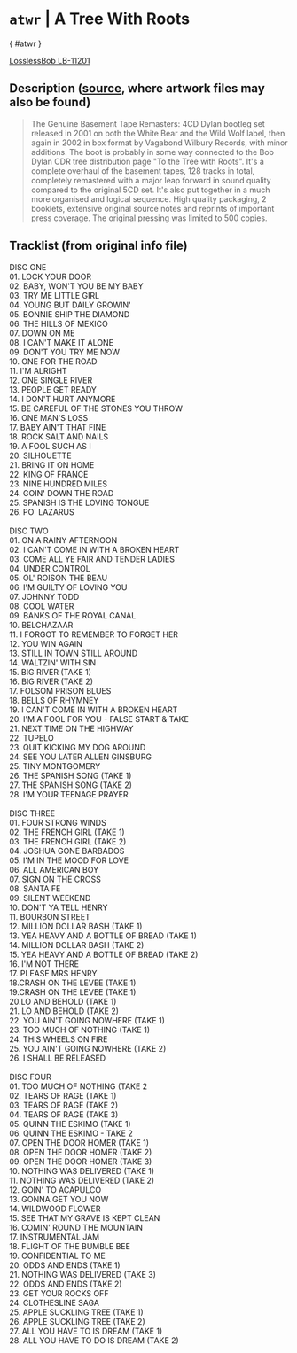 # `atwr` | A Tree With Roots
[](){ #atwr }

[LosslessBob LB-11201](http://www.losslessbob.wonderingwhattochoose.com/detail/LB-11201.html)

## Description ([source](https://theband.hiof.no/albums/boot_tree_with_roots.html), where artwork files may also be found)

> The Genuine Basement Tape Remasters: 4CD Dylan bootleg set released in 2001 on both the White Bear and the Wild Wolf label, then again in 2002 in box format by Vagabond Wilbury Records, with minor additions. The boot is probably in some way connected to the Bob Dylan CDR tree distribution page "To the Tree with Roots". It's a complete overhaul of the basement tapes, 128 tracks in total, completely remastered with a major leap forward in sound quality compared to the original 5CD set. It's also put together in a much more organised and logical sequence. High quality packaging, 2 booklets, extensive original source notes and reprints of important press coverage. The original pressing was limited to 500 copies.

## Tracklist (from original info file)
DISC ONE <br>01. LOCK YOUR DOOR<br>02. BABY, WON'T YOU BE MY BABY<br>03. TRY ME LITTLE GIRL<br>04. YOUNG BUT DAILY GROWIN'<br>05. BONNIE SHIP THE DIAMOND <br>06. THE HILLS OF MEXICO<br>07. DOWN ON ME<br>08. I CAN'T MAKE IT ALONE<br>09. DON'T YOU TRY ME NOW<br>10. ONE FOR THE ROAD  <br>11. I'M ALRIGHT<br>12. ONE SINGLE RIVER<br>13. PEOPLE GET READY <br>14. I DON'T HURT ANYMORE<br>15. BE CAREFUL OF THE STONES YOU THROW<br>16. ONE MAN'S LOSS<br>17. BABY AIN'T THAT FINE<br>18. ROCK SALT AND NAILS <br>19. A FOOL SUCH AS I<br>20. SILHOUETTE<br>21. BRING IT ON HOME <br>22. KING OF FRANCE<br>23. NINE HUNDRED MILES<br>24. GOIN' DOWN THE ROAD<br>25. SPANISH IS THE LOVING TONGUE <br>26. PO' LAZARUS  <br><br>DISC TWO <br>01. ON A RAINY AFTERNOON<br>02. I CAN'T COME IN WITH A BROKEN HEART<br>03. COME ALL YE FAIR AND TENDER LADIES<br>04. UNDER CONTROL<br>05. OL' ROISON THE BEAU<br>06. I'M GUILTY OF LOVING YOU<br>07. JOHNNY TODD<br>08. COOL WATER<br>09. BANKS OF THE ROYAL CANAL<br>10. BELCHAZAAR <br>11. I FORGOT TO REMEMBER TO FORGET HER  <br>12. YOU WIN AGAIN  <br>13. STILL IN TOWN STILL AROUND  <br>14. WALTZIN' WITH SIN  <br>15. BIG RIVER (TAKE 1)<br>16. BIG RIVER (TAKE 2)<br>17. FOLSOM PRISON BLUES<br>18. BELLS OF RHYMNEY<br>19. I CAN'T COME IN WITH A BROKEN HEART<br>20. I'M A FOOL FOR YOU - FALSE START & TAKE <br>21. NEXT TIME ON THE HIGHWAY  <br>22. TUPELO  <br>23. QUIT KICKING MY DOG AROUND <br>24. SEE YOU LATER ALLEN GINSBURG  <br>25. TINY MONTGOMERY<br>26. THE SPANISH SONG (TAKE 1) <br>27. THE SPANISH SONG (TAKE 2) <br>28. I'M YOUR TEENAGE PRAYER <br><br>DISC THREE <br>01. FOUR STRONG WINDS  <br>02. THE FRENCH GIRL (TAKE 1)<br>03. THE FRENCH GIRL (TAKE 2)<br>04. JOSHUA GONE BARBADOS  <br>05. I'M IN THE MOOD FOR LOVE  <br>06. ALL AMERICAN BOY<br>07. SIGN ON THE CROSS<br>08. SANTA FE<br>09. SILENT WEEKEND <br>10. DON'T YA TELL HENRY<br>11. BOURBON STREET<br>12. MILLION DOLLAR BASH  (TAKE 1)<br>13. YEA HEAVY AND A BOTTLE OF BREAD  (TAKE 1)<br>14. MILLION DOLLAR BASH  (TAKE 2)<br>15. YEA HEAVY AND A BOTTLE OF BREAD  (TAKE 2)<br>16. I'M NOT THERE<br>17. PLEASE MRS HENRY <br>18.CRASH ON THE LEVEE  (TAKE 1)<br>19.CRASH ON THE LEVEE  (TAKE 1)<br>20.LO AND BEHOLD (TAKE 1)<br>21. LO AND BEHOLD (TAKE 2) <br>22. YOU AIN'T GOING NOWHERE  (TAKE 1)<br>23. TOO MUCH OF NOTHING (TAKE 1) <br>24. THIS WHEELS ON FIRE<br>25. YOU AIN'T GOING NOWHERE  (TAKE 2)<br>26. I SHALL BE RELEASED<br><br>DISC FOUR <br>01. TOO MUCH OF NOTHING (TAKE 2<br>02. TEARS OF RAGE (TAKE 1) <br>03. TEARS OF RAGE (TAKE 2) <br>04. TEARS OF RAGE (TAKE 3) <br>05. QUINN THE ESKIMO (TAKE 1)<br>06. QUINN THE ESKIMO - TAKE 2  <br>07. OPEN THE DOOR HOMER  (TAKE 1)<br>08. OPEN THE DOOR HOMER  (TAKE 2) <br>09. OPEN THE DOOR HOMER  (TAKE 3) <br>10. NOTHING WAS DELIVERED (TAKE 1)<br>11. NOTHING WAS DELIVERED (TAKE 2) <br>12. GOIN' TO ACAPULCO<br>13. GONNA GET YOU NOW  <br>14. WILDWOOD FLOWER  <br>15. SEE THAT MY GRAVE IS KEPT CLEAN  <br>16. COMIN' ROUND THE MOUNTAIN <br>17. INSTRUMENTAL JAM <br>18. FLIGHT OF THE BUMBLE BEE  <br>19. CONFIDENTIAL TO ME  <br>20. ODDS AND ENDS (TAKE 1)<br>21. NOTHING WAS DELIVERED (TAKE 3) <br>22. ODDS AND ENDS (TAKE 2) <br>23. GET YOUR ROCKS OFF<br>24. CLOTHESLINE SAGA<br>25. APPLE SUCKLING TREE  (TAKE 1)<br>26. APPLE SUCKLING TREE  (TAKE 2) <br>27. ALL YOU HAVE TO IS DREAM  (TAKE 1)<br>28. ALL YOU HAVE TO DO IS DREAM  (TAKE 2)
